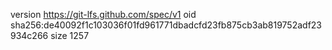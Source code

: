 version https://git-lfs.github.com/spec/v1
oid sha256:de40092f1c103036f01fd961771dbadcfd23fb875cb3ab819752adf23934c266
size 1257
